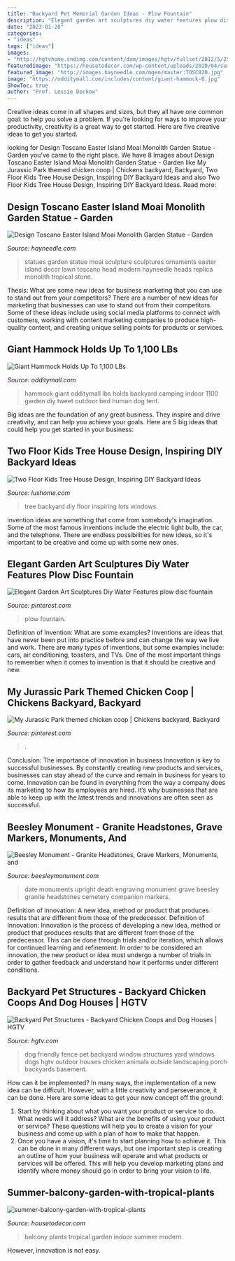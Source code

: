 ```yaml
---
title: "Backyard Pet Memorial Garden Ideas - Plow Fountain"
description: "Elegant garden art sculptures diy water features plow disc fountain"
date: "2023-01-28"
categories:
- "ideas"
tags: ["ideas"]
images:
- "http://hgtvhome.sndimg.com/content/dam/images/hgtv/fullset/2012/5/25/1/RWAP_pet-friendly-room-dog-window_s3x4.jpg.rend.hgtvcom.966.1288.jpeg"
featuredImage: "https://housetodecor.com/wp-content/uploads/2020/04/summer-balcony-garden-with-tropical-plants.jpg"
featured_image: "http://images.hayneedle.com/mgen/master:TOSC020.jpg"
image: "https://odditymall.com/includes/content/giant-hammock-0.jpg"
ShowToc: true
author: "Prof. Lessie Deckow"
---
```



Creative ideas come in all shapes and sizes, but they all have one common goal: to help you solve a problem. If you're looking for ways to improve your productivity, creativity is a great way to get started. Here are five creative ideas to get you started.

	

		
looking for Design Toscano Easter Island Moai Monolith Garden Statue - Garden you've came to the right place. We have 8 Images about Design Toscano Easter Island Moai Monolith Garden Statue - Garden like My Jurassic Park themed chicken coop | Chickens backyard, Backyard, Two Floor Kids Tree House Design, Inspiring DIY Backyard Ideas and also Two Floor Kids Tree House Design, Inspiring DIY Backyard Ideas. Read more:
		
    
## Design Toscano Easter Island Moai Monolith Garden Statue - Garden

<img loading=lazy src="http://images.hayneedle.com/mgen/master:TOSC020.jpg" onerror="this.onerror=null;this.src='https://tse4.mm.bing.net/th?id=OIP.n3X3RT_BNyoYMh2Fohh0OgHaHa&amp;pid=15.1';" alt="Design Toscano Easter Island Moai Monolith Garden Statue - Garden">

_Source: hayneedle.com_

>statues garden statue moai sculpture sculptures ornaments easter island decor lawn toscano head modern hayneedle heads replica monolith tropical stone. 

	

Thesis: What are some new ideas for business marketing that you can use to stand out from your competitors?
There are a number of new ideas for marketing that businesses can use to stand out from their competitors. Some of these ideas include using social media platforms to connect with customers, working with content marketing companies to produce high-quality content, and creating unique selling points for products or services.

    
## Giant Hammock Holds Up To 1,100 LBs

<img loading=lazy src="https://odditymall.com/includes/content/giant-hammock-0.jpg" onerror="this.onerror=null;this.src='https://tse1.mm.bing.net/th?id=OIP.UCAye1bSP7F8WFb4_xGTRgHaGp&amp;pid=15.1';" alt="Giant Hammock Holds Up To 1,100 LBs">

_Source: odditymall.com_

>hammock giant odditymall lbs holds backyard camping indoor 1100 garden diy tweet outdoor bed human dog tent. 

	

Big ideas are the foundation of any great business. They inspire and drive creativity, and can help you achieve your goals. Here are 5 big ideas that could help you get started in your business:

    
## Two Floor Kids Tree House Design, Inspiring DIY Backyard Ideas

<img loading=lazy src="https://www.lushome.com/wp-content/uploads/2013/05/kids-tree-house-design-idea-2.jpg" onerror="this.onerror=null;this.src='https://tse1.mm.bing.net/th?id=OIP.8TiU7w2tMI8vaXSr6u8XsAHaLH&amp;pid=15.1';" alt="Two Floor Kids Tree House Design, Inspiring DIY Backyard Ideas">

_Source: lushome.com_

>tree backyard diy floor inspiring lots windows. 

	

invention ideas are something that come from somebody's imagination. Some of the most famous inventions include the electric light bulb, the car, and the telephone. There are endless possibilities for new ideas, so it's important to be creative and come up with some new ones.

    
## Elegant Garden Art Sculptures Diy Water Features Plow Disc Fountain

<img loading=lazy src="https://i.pinimg.com/736x/d0/14/6e/d0146efb4e44a49af7ba7d76a8e57294.jpg" onerror="this.onerror=null;this.src='https://tse2.mm.bing.net/th?id=OIP.EKhAmC2D_wllkNgaj3HaywHaJ3&amp;pid=15.1';" alt="Elegant Garden Art Sculptures Diy Water Features plow disc fountain">

_Source: pinterest.com_

>plow fountain. 

	

Definition of Invention: What are some examples?
Inventions are ideas that have never been put into practice before and can change the way we live and work. There are many types of inventions, but some examples include: cars, air conditioning, toasters, and TVs. One of the most important things to remember when it comes to invention is that it should be creative and new.

    
## My Jurassic Park Themed Chicken Coop | Chickens Backyard, Backyard

<img loading=lazy src="https://i.pinimg.com/736x/92/61/14/926114918818ce85bb5729f5d697d9e7.jpg" onerror="this.onerror=null;this.src='https://tse4.mm.bing.net/th?id=OIP.apGmPMJfPxyhhPjA1vtYqwHaJ3&amp;pid=15.1';" alt="My Jurassic Park themed chicken coop | Chickens backyard, Backyard">

_Source: pinterest.com_

>. 

	

Conclusion: The importance of innovation in business
Innovation is key to successful businesses. By constantly creating new products and services, businesses can stay ahead of the curve and remain in business for years to come. Innovation can be found in everything from the way a company does its marketing to how its employees are hired. It’s why businesses that are able to keep up with the latest trends and innovations are often seen as successful.

    
## Beesley Monument - Granite Headstones, Grave Markers, Monuments, And

<img loading=lazy src="http://beesleymonument.com/wp-content/uploads/2011/12/Beesley_Upright3a2-1024x682.png" onerror="this.onerror=null;this.src='https://tse2.mm.bing.net/th?id=OIP.VQxRPd9bTXrKcj4a4NB12wHaE7&amp;pid=15.1';" alt="Beesley Monument - Granite Headstones, Grave Markers, Monuments, and">

_Source: beesleymonument.com_

>date monuments upright death engraving monument grave beesley granite headstones cemetery companion markers. 

	

Definition of innovation: A new idea, method or product that produces results that are different from those of the predecessor.
Definition of Innovation: 
Innovation is the process of developing a new idea, method or product that produces results that are different from those of the predecessor. This can be done through trials and/or iteration, which allows for continued learning and refinement. In order to be considered an innovation, the new product or idea must undergo a number of trials in order to gather feedback and understand how it performs under different conditions.

    
## Backyard Pet Structures - Backyard Chicken Coops And Dog Houses | HGTV

<img loading=lazy src="http://hgtvhome.sndimg.com/content/dam/images/hgtv/fullset/2012/5/25/1/RWAP_pet-friendly-room-dog-window_s3x4.jpg.rend.hgtvcom.966.1288.jpeg" onerror="this.onerror=null;this.src='https://tse2.mm.bing.net/th?id=OIP.2ZWkyzJBZVvwyCbyc53uewHaJ4&amp;pid=15.1';" alt="Backyard Pet Structures - Backyard Chicken Coops and Dog Houses | HGTV">

_Source: hgtv.com_

>dog friendly fence pet backyard window structures yard windows dogs hgtv outdoor houses chicken animals outside landscaping porch backyards basement. 

	

How can it be implemented?
In many ways, the implementation of a new idea can be difficult. However, with a little creativity and perseverance, it can be done. Here are some ideas to get your new concept off the ground: 
1. Start by thinking about what you want your product or service to do. What needs will it address? What are the benefits of using your product or service? These questions will help you to create a vision for your business and come up with a plan of how to make that happen. 
2. Once you have a vision, it's time to start planning how to achieve it. This can be done in many different ways, but one important step is creating an outline of how your business will operate and what products or services will be offered. This will help you develop marketing plans and identify where money should go in order to bring your vision to life.

    
## Summer-balcony-garden-with-tropical-plants

<img loading=lazy src="https://housetodecor.com/wp-content/uploads/2020/04/summer-balcony-garden-with-tropical-plants.jpg" onerror="this.onerror=null;this.src='https://tse3.mm.bing.net/th?id=OIP.PCTRK20sycVC_YJxZDQohwHaJ4&amp;pid=15.1';" alt="summer-balcony-garden-with-tropical-plants">

_Source: housetodecor.com_

>balcony plants tropical garden indoor summer modern. 

	

However, innovation is not easy.

